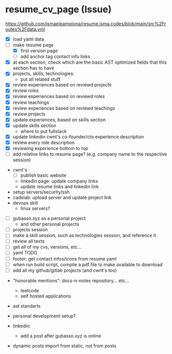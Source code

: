 # resume_cv_page (Issue)

https://github.com/ismaelpamplona/resume.isma.codes/blob/main/src%2Froutes%2Fdata.yml

- [x] load yaml data
- [ ] make resume page
  - [x] first version page
  - [ ] add anchor tag contact info links
- [x] at each section, check which are the basic AST optimized fields that this section has to have
- [x] projects, skills, technologies:
  - put all related stuff
- [x] review experiences based on reviewd projects
- [x] review roles
- [x] review experiences based on reviewd roles
- [x] review teachings
- [x] review experiences based on reviewd teachings
- [x] review projects
- [x] update experiences, based on skills section
- [x] update skills section
  - where to put fullstack
- [x] update linkedin cwnt's co-founder/cto experience description
- [x] review every role description
- [x] reviewing experience bottom to top
- [ ] add relative links to resume page? (e.g. company name to the respective session)
- cwnt's
  - [ ] publish basic website
  - linkedin page: update company links
  - update resume links and linkedin link
- setup servers/security/ssh
- cadelab: upload server and update project link
- devops skill
  - linux servers?
- [ ] gubasso.xyz as a personal project
  - and other personal projects
- [ ] projects session
- [ ] make a skill session, such as technologies session, and reference it
- [ ] review all texts
- [ ] get all of my cvs, versions, etc...
- [ ] yaml TODO
- [ ] footer: get contact infos/icons from resume yaml
- [ ] when run build script, compile a pdf file to make available to download
- [ ] add all my github/gitlab projects (and cwnt's too)
- "honorable mentions": docs-n-notes repository... etc...
  - leetcode
  - self hosted applications
- ast standarts
- personal development setup?

- linkedin:
  - add a post after gubasso.xyz is online

- dynamic posts import from static, not from posts
